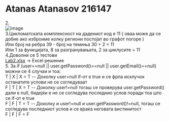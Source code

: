 # Atanas Atanasov 216147
2.<br/>
![image](https://res.cloudinary.com/dllimbgax/image/upload/v1684331644/dd_ikyycw.jpg)<br/>
3.Цикломатската комплексност на дадениот код е 11 ( оваа може да се добие ако изброиме колку региони постојат во графот погоре )<br/>
Или број на ребра 39 - број на темиња 30 + 2 = 11<br/>
Или 1 за функцијата, 8 за разгранувањата, 2 за циклусите = 11<br/>
4.Доволни се 5 тестови<br/>
[Lab2.xlsx](https://github.com/malle2002/SI_2023_lab2_216147/files/11507809/-.2.xlsx) -> Excel решение<br/>
5. За if (user==null || user.getPassword()==null || user.getEmail()==null) можни се 4 случаи и тоа:<br/>
T | X | X = T -- Доколку user=null if-от е true и се фрла исклучок останатите услови не се согледуваат<br/>
F | T | X = T -- Доколку user!=null тогаш се проверува user.getPassword() дали е null, бидејќи е не се согледува последнио услов поради тоа што се if-от е true<br/>
F | F | T = T -- Доколку и user!=null и user.getPassword()!=null, тогаш се согледува последниот услов и се враќа неговата вистинитост<br/>
F | F | F = F<br/>

